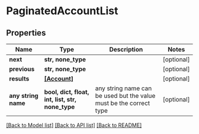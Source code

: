 # PaginatedAccountList


## Properties
Name | Type | Description | Notes
------------ | ------------- | ------------- | -------------
**next** | **str, none_type** |  | [optional] 
**previous** | **str, none_type** |  | [optional] 
**results** | [**[Account]**](Account.md) |  | [optional] 
**any string name** | **bool, dict, float, int, list, str, none_type** | any string name can be used but the value must be the correct type | [optional]

[[Back to Model list]](../README.md#documentation-for-models) [[Back to API list]](../README.md#documentation-for-api-endpoints) [[Back to README]](../README.md)


